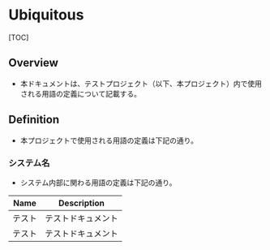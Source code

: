 # Ubiquitous

[TOC]
<!-- toc -->

## Overview
- 本ドキュメントは、テストプロジェクト（以下、本プロジェクト）内で使用される用語の定義について記載する。

## Definition
- 本プロジェクトで使用される用語の定義は下記の通り。

### システム名
- システム内部に関わる用語の定義は下記の通り。

| Name             | Description                                                                                    |
|------------------|------------------------------------------------------------------------------------------------|
| テスト          | テストドキュメント                               |
| テスト          | テストドキュメント                               |